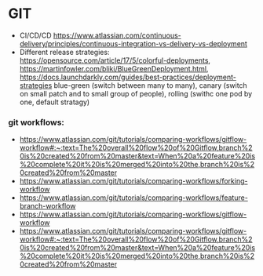# GIT
- CI/CD/CD https://www.atlassian.com/continuous-delivery/principles/continuous-integration-vs-delivery-vs-deployment
- Different release strategies: https://opensource.com/article/17/5/colorful-deployments, https://martinfowler.com/bliki/BlueGreenDeployment.html, https://docs.launchdarkly.com/guides/best-practices/deployment-strategies
 blue-green (switch between many to many), canary (switch on small patch and to small group of people), rolling (swithc one pod by one, default stratagy)
 
 ### git workflows:
- https://www.atlassian.com/git/tutorials/comparing-workflows/gitflow-workflow#:~:text=The%20overall%20flow%20of%20Gitflow,branch%20is%20created%20from%20master&text=When%20a%20feature%20is%20complete%20it%20is%20merged%20into%20the,branch%20is%20created%20from%20master
- https://www.atlassian.com/git/tutorials/comparing-workflows/forking-workflow
- https://www.atlassian.com/git/tutorials/comparing-workflows/feature-branch-workflow
- https://www.atlassian.com/git/tutorials/comparing-workflows/gitflow-workflow
- https://www.atlassian.com/git/tutorials/comparing-workflows/gitflow-workflow#:~:text=The%20overall%20flow%20of%20Gitflow,branch%20is%20created%20from%20master&text=When%20a%20feature%20is%20complete%20it%20is%20merged%20into%20the,branch%20is%20created%20from%20master
